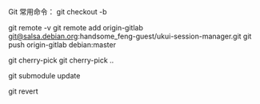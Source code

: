 Git 常用命令：
git checkout -b <branch-name>

git remote -v
git remote add origin-gitlab git@salsa.debian.org:handsome_feng-guest/ukui-session-manager.git
git push origin-gitlab debian:master

git cherry-pick <commit-id>
git cherry-pick <start-commit-id>..<end-commit-id>

git submodule update

git revert <commit-id>
